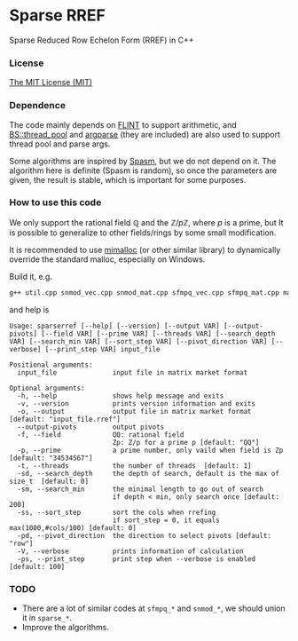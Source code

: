 # Sparse RREF
Sparse Reduced Row Echelon Form (RREF) in C++

### License

[The MIT License (MIT)](https://raw.githubusercontent.com/munuxi/sparse_mat/master/LICENSE)

### Dependence

The code mainly depends on [FLINT](https://flintlib.org/) to support arithmetic, and [BS::thread_pool](https://github.com/bshoshany/thread-pool) and [argparse](https://github.com/p-ranav/argparse) (they are included) are also used to support thread pool and parse args.

Some algorithms are inspired by [Spasm](https://github.com/cbouilla/spasm), but we do not depend on it. The algorithm here is definite (Spasm is random), so once the parameters are given, the result is stable, which is important for some purposes.

### How to use this code

We only support the rational field $\mathbb Q$ and the $\mathbb Z/p\mathbb Z$, where $p$ is a prime, but It is possible to generalize to other fields/rings by some small modification.

It is recommended to use [mimalloc](https://github.com/microsoft/mimalloc) (or other similar library) to dynamically override the standard malloc, especially on Windows.

Build it, e.g.

```bash
g++ util.cpp snmod_vec.cpp snmod_mat.cpp sfmpq_vec.cpp sfmpq_mat.cpp main.cpp -o sparserref -O3 -std=c++17 -Iincludepath -Llibpath -lflint -lgmp
```

and help is 

```
Usage: sparserref [--help] [--version] [--output VAR] [--output-pivots] [--field VAR] [--prime VAR] [--threads VAR] [--search_depth VAR] [--search_min VAR] [--sort_step VAR] [--pivot_direction VAR] [--verbose] [--print_step VAR] input_file

Positional arguments:
  input_file              input file in matrix market format

Optional arguments:
  -h, --help              shows help message and exits
  -v, --version           prints version information and exits
  -o, --output            output file in matrix market format [default: "input_file.rref"]
  --output-pivots         output pivots
  -f, --field             QQ: rational field
                          Zp: Z/p for a prime p [default: "QQ"]
  -p, --prime             a prime number, only vaild when field is Zp  [default: "34534567"]
  -t, --threads           the number of threads  [default: 1]
  -sd, --search_depth     the depth of search, default is the max of size_t  [default: 0]
  -sm, --search_min       the minimal length to go out of search
                          if depth < min, only search once [default: 200]
  -ss, --sort_step        sort the cols when rrefing
                          if sort_step = 0, it equals max(1000,#cols/100) [default: 0]
  -pd, --pivot_direction  the direction to select pivots [default: "row"]
  -V, --verbose           prints information of calculation
  -ps, --print_step       print step when --verbose is enabled [default: 100]
```

### TODO

* There are a lot of similar codes at `sfmpq_*` and `snmod_*`, we should union 
it in `sparse_*`. 
* Improve the algorithms.

